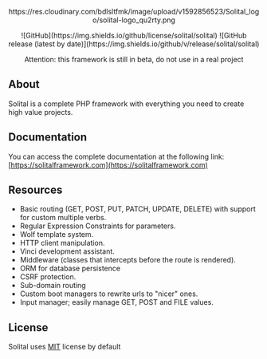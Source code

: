 <p align=center>
https://res.cloudinary.com/bdlsltfmk/image/upload/v1592856523/Solital_logo/solital-logo_qu2rty.png
</p>

<p align=center>
![GitHub](https://img.shields.io/github/license/solital/solital)
![GitHub release (latest by date)](https://img.shields.io/github/v/release/solital/solital)
<p>

<p align=center>
Attention: this framework is still in beta, do not use in a real project
<p>

## About

Solital is a complete PHP framework with everything you need to create high value projects.

## Documentation

You can access the complete documentation at the following link: [https://solitalframework.com](https://solitalframework.com)

## Resources

- Basic routing (GET, POST, PUT, PATCH, UPDATE, DELETE) with support for custom multiple verbs.
- Regular Expression Constraints for parameters.
- Wolf template system.
- HTTP client manipulation.
- Vinci development assistant.
- Middleware (classes that intercepts before the route is rendered).
- ORM for database persistence
- CSRF protection.
- Sub-domain routing
- Custom boot managers to rewrite urls to "nicer" ones.
- Input manager; easily manage GET, POST and FILE values.

## License

Solital uses [MIT](https://github.com/solital/solital/blob/master/LICENSE) license by default
